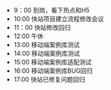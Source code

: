 * 9：00  到岗，看下热点和H5
* 10:00 快站项目建立流程修改会议
* 11：00 快站修改回归
* 12:00 午休
* 13:00 移动端案例库测试
* 14:00 移动端案例库测试
* 15:00 移动端案例库适配测试
* 16:00 移动端案例库BUG回归
* 17:00 快站已修复问题回归
 
